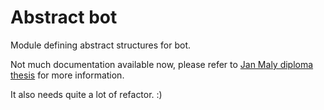 # Abstract bot

Module defining abstract structures for bot.

Not much documentation available now, please refer to
[Jan Maly diploma thesis](https://dspace.cvut.cz/handle/10467/70113) for more information.

It also needs quite a lot of refactor. :)
